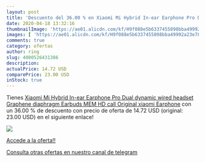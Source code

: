 ```yaml
---
layout: post
title: 'Descuento del 36.00 % en Xiaomi Mi Hybrid In-ear Earphone Pro Dua'
date: 2020-04-18 13:32:16
thumbnailImage: 'https://ae01.alicdn.com/kf/H9f088e5b6337455898bba49992a23e78B/Xiaomi-Mi-Hybrid-In-ear-Earphone-Pro-Dual-dynamic-wired-headset-Graphene-diaphragm-Earbuds-MEM-HD.jpg_350x350._SL200_.jpg'
images: [ 'https://ae01.alicdn.com/kf/H9f088e5b6337455898bba49992a23e78B/Xiaomi-Mi-Hybrid-In-ear-Earphone-Pro-Dual-dynamic-wired-headset-Graphene-diaphragm-Earbuds-MEM-HD.jpg_350x350._SL200_.jpg' ]
comments: true
category: ofertas
author: ring
slug: 4000526431386
description:
actualPrice: 14.72 USD
comparePrice: 23.00 USD
inStock: true
---
```


Tienes [Xiaomi Mi Hybrid In-ear Earphone Pro Dual dynamic wired headset Graphene diaphragm Earbuds MEM HD call Original xiaomi Earphone](https://www.amazon.com/dp/4000526431386/?tag=redken08-20) con un 36.00 % de descuento con precio de oferta de 14.72 USD (original: 23.00 USD) en el siguiente enlace!

[![](https://ae01.alicdn.com/kf/H9f088e5b6337455898bba49992a23e78B/Xiaomi-Mi-Hybrid-In-ear-Earphone-Pro-Dual-dynamic-wired-headset-Graphene-diaphragm-Earbuds-MEM-HD.jpg_350x350._SL200_.jpg)](https://www.amazon.com/dp/4000526431386/?tag=redken08-20)

[Accede a la oferta!!](https://www.amazon.com/dp/4000526431386/?tag=redken08-20)

[Consulta otras ofertas en nuestro canal de telegram](https://t.me/s/ofertas25)
